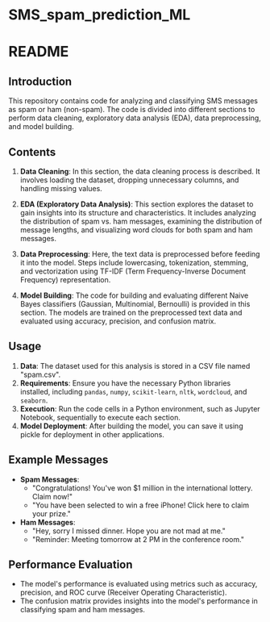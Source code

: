 # SMS_spam_prediction_ML

# README

## Introduction
This repository contains code for analyzing and classifying SMS messages as spam or ham (non-spam). The code is divided into different sections to perform data cleaning, exploratory data analysis (EDA), data preprocessing, and model building.

## Contents
1. **Data Cleaning**: In this section, the data cleaning process is described. It involves loading the dataset, dropping unnecessary columns, and handling missing values.

2. **EDA (Exploratory Data Analysis)**: This section explores the dataset to gain insights into its structure and characteristics. It includes analyzing the distribution of spam vs. ham messages, examining the distribution of message lengths, and visualizing word clouds for both spam and ham messages.

3. **Data Preprocessing**: Here, the text data is preprocessed before feeding it into the model. Steps include lowercasing, tokenization, stemming, and vectorization using TF-IDF (Term Frequency-Inverse Document Frequency) representation.

4. **Model Building**: The code for building and evaluating different Naive Bayes classifiers (Gaussian, Multinomial, Bernoulli) is provided in this section. The models are trained on the preprocessed text data and evaluated using accuracy, precision, and confusion matrix.

## Usage
1. **Data**: The dataset used for this analysis is stored in a CSV file named "spam.csv".
2. **Requirements**: Ensure you have the necessary Python libraries installed, including `pandas`, `numpy`, `scikit-learn`, `nltk`, `wordcloud`, and `seaborn`.
3. **Execution**: Run the code cells in a Python environment, such as Jupyter Notebook, sequentially to execute each section.
4. **Model Deployment**: After building the model, you can save it using pickle for deployment in other applications.

## Example Messages
- **Spam Messages**:
  - "Congratulations! You've won $1 million in the international lottery. Claim now!"
  - "You have been selected to win a free iPhone! Click here to claim your prize."
- **Ham Messages**:
  - "Hey, sorry I missed dinner. Hope you are not mad at me."
  - "Reminder: Meeting tomorrow at 2 PM in the conference room."

## Performance Evaluation
- The model's performance is evaluated using metrics such as accuracy, precision, and ROC curve (Receiver Operating Characteristic).
- The confusion matrix provides insights into the model's performance in classifying spam and ham messages.
